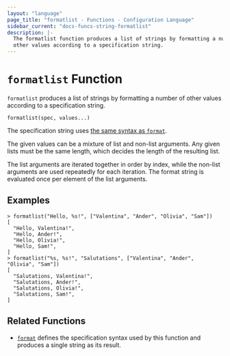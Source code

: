 ```yaml
---
layout: "language"
page_title: "formatlist - Functions - Configuration Language"
sidebar_current: "docs-funcs-string-formatlist"
description: |-
  The formatlist function produces a list of strings by formatting a number of
  other values according to a specification string.
---
```


# `formatlist` Function

`formatlist` produces a list of strings by formatting a number of other
values according to a specification string.

```hcl
formatlist(spec, values...)
```

The specification string uses
[the same syntax as `format`](./format.html#specification-syntax).

The given values can be a mixture of list and non-list arguments. Any given
lists must be the same length, which decides the length of the resulting list.

The list arguments are iterated together in order by index, while the non-list
arguments are used repeatedly for each iteration. The format string is evaluated
once per element of the list arguments.

## Examples

```
> formatlist("Hello, %s!", ["Valentina", "Ander", "Olivia", "Sam"])
[
  "Hello, Valentina!",
  "Hello, Ander!",
  "Hello, Olivia!",
  "Hello, Sam!",
]
> formatlist("%s, %s!", "Salutations", ["Valentina", "Ander", "Olivia", "Sam"])
[
  "Salutations, Valentina!",
  "Salutations, Ander!",
  "Salutations, Olivia!",
  "Salutations, Sam!",
]
```

## Related Functions

* [`format`](./format.html) defines the specification syntax used by this
  function and produces a single string as its result.
